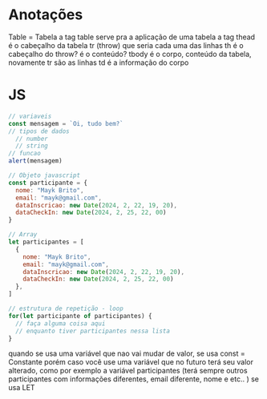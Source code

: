 # Anotações
Table = Tabela
a tag table serve pra a aplicação de uma tabela
a tag thead é o cabeçalho da tabela
tr (throw) que seria cada uma das linhas
th é o cabeçalho do throw? é o conteúdo?
tbody é o corpo, conteúdo da tabela, novamente tr são as linhas
td é a informação do corpo

# JS
```js
// variaveis
const mensagem = `Oi, tudo bem?`
// tipos de dados
  // number
  // string
// funcao
alert(mensagem)

// Objeto javascript
const participante = {
  nome: "Mayk Brito",
  email: "mayk@gmail.com",
  dataInscricao: new Date(2024, 2, 22, 19, 20),
  dataCheckIn: new Date(2024, 2, 25, 22, 00)
}

// Array
let participantes = [
  {
    nome: "Mayk Brito",
    email: "mayk@gmail.com",
    dataInscricao: new Date(2024, 2, 22, 19, 20),
    dataCheckIn: new Date(2024, 2, 25, 22, 00)
  },
]

// estrutura de repetição - loop
for(let participante of participantes) {
  // faça alguma coisa aqui
  // enquanto tiver participantes nessa lista
}
```
quando se usa uma variável que nao vai mudar de valor, se usa const = Constante
porém caso você use uma variável que no futuro terá seu valor alterado, como por exemplo a variável participantes (terá sempre outros participantes com informações diferentes, email diferente, nome e etc.. ) se usa LET
